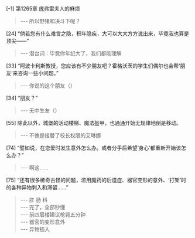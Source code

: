 
[-1] 第1265章 庞弗雷夫人的麻烦
>--- 所以野猪和决斗下呢？<br>

[24] “倘若您有什么难言之隐，积年隐疾，大可以大大方方说出来，毕竟我也算是顶尖——”
>--- 潜台词：毕竟你年纪大了，我们都能理解<br>

[33] “阿波卡利斯教授，您应该有不少朋友吧？霍格沃茨的学生们偶尔也会帮‘朋友’来咨询一些小问题。”
>--- 你说的这个朋友（）<br>

[34] “朋友？”
>--- 无中生友（）<br>

[55] 除此以外，城堡的活动楼梯、魔法盔甲，也通通开始无规律地倒是移动。
>--- 不愧是接替了校长权限的艾琳娜<br>

[74] “譬如说，在恋爱时发生意外怎么办。或者分手后希望‘身心’都重新开始该怎么办？”
>--- 啊这……<br>

[75] “还有很多稀奇古怪的问题，滥用魔药的后遗症、器官变形的意外、‘打架’时的各种异物刺入和滞留……”
>--- 肛 肠 科<br>
>--- 完了，全部秒懂<br>
>--- 前四层楼建议枪毙五分钟<br>
>--- 器官的变形意外<br>
>--- 异物插入<br>
